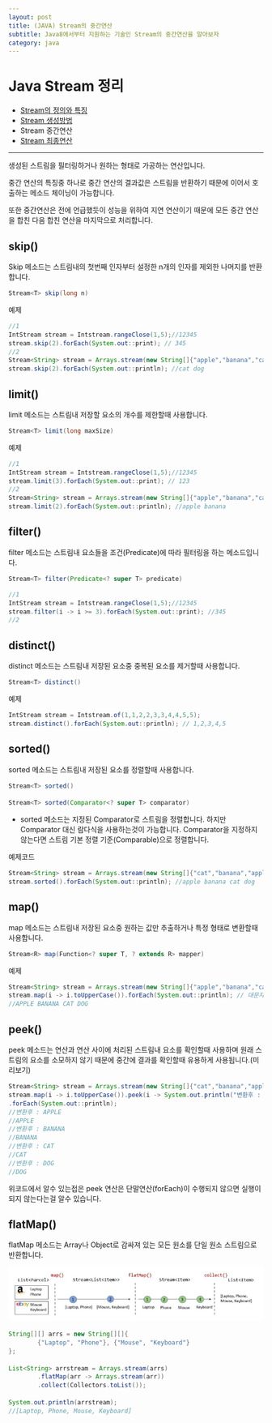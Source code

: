 ```yaml
---
layout: post
title: (JAVA) Stream의 중간연산
subtitle: Java8에서부터 지원하는 기술인 Stream의 중간연산을 알아보자
category: java
---
```


# Java Stream 정리

- [Stream의 정의와 특징](https://pandamun.github.io/2021-12-09-Java-Stream%EC%9D%98-%ED%8A%B9%EC%A7%95/)
- [Stream 생성방법](https://pandamun.github.io/2021-12-10-Java-Stream-%EC%83%9D%EC%84%B1%EB%B0%A9%EB%B2%95/)
- Stream 중간연산
- [Stream 최종연산](https://pandamun.github.io/2021-12-12-Java-Stream%EC%9D%98-%EC%B5%9C%EC%A2%85%EC%97%B0%EC%82%B0/)

---

생성된 스트림을 필터링하거나 원하는 형태로 가공하는 연산입니다.                                                   

중간 연산의 특징중 하나로 중간 연산의 결과값은 스트림을 반환하기 때문에 이어서 호출하는 메소드 체이닝이 가능합니다.                                            

또한 중간연산은 전에 언급했듯이 성능을 위하여 지연 연산이기 때문에 모든 중간 연산을 합친 다음 합친 연산을 마지막으로 처리합니다.

## skip()

Skip 메소드는 스트림내의 첫번째 인자부터 설정한 n개의 인자를 제외한 나머지를 반환합니다.

```java
Stream<T> skip(long n)
```

예제

```java
//1
IntStream stream = Intstream.rangeClose(1,5);//12345
stream.skip(2).forEach(System.out::print); // 345
//2
Stream<String> stream = Arrays.stream(new String[]{"apple","banana","cat","dog"});
stream.skip(2).forEach(System.out::println); //cat dog
```

## limit()

limit 메소드는 스트림내 저장할 요소의 개수를 제한할때 사용합니다.

```java
Stream<T> limit(long maxSize)
```

예제

```java
//1
IntStream stream = Intstream.rangeClose(1,5);//12345
stream.limit(3).forEach(System.out::print); // 123
//2
Stream<String> stream = Arrays.stream(new String[]{"apple","banana","cat","dog"});
stream.limit(2).forEach(System.out::println); //apple banana
```

## filter()

filter 메소드는 스트림내 요소들을 조건(Predicate)에 따라 필터링을 하는 메소드입니다.

```java
Stream<T> filter(Predicate<? super T> predicate)
```

```java
//1
IntStream stream = Intstream.rangeClose(1,5);//12345
stream.filter(i -> i >= 3).forEach(System.out::print); //345
//2

```

## distinct()

distinct 메소드는 스트림내 저장된 요소중 중복된 요소를 제거할때 사용합니다.

```java
Stream<T> distinct()
```

예제

```java
IntStream stream = Intstream.of(1,1,2,2,3,3,4,4,5,5);
stream.distinct().forEach(System.out::println); // 1,2,3,4,5
```

## sorted()

sorted 메소드는 스트림내 저장된 요소를 정렬할때 사용합니다.

```java
Stream<T> sorted()

Stream<T> sorted(Comparator<? super T> comparator)
```

- sorted 메소드는 지정된 Comparator로 스트림을 정렬합니다. 하지만 Comparator 대신 람다식을 사용하는것이 가능합니다. Comparator을 지정하지 않는다면 스트림 기본 정렬 기준(Comparable)으로 정렬합니다.

예제코드

```java
Stream<String> stream = Arrays.stream(new String[]{"cat","banana","apple","dog"});
stream.sorted().forEach(System.out::println); //apple banana cat dog
```

## map()

map 메소드는 스트림내 저장된 요소중 원하는 값만 추출하거나 특정 형태로 변환할때 사용합니다.

```java
Stream<R> map(Function<? super T, ? extends R> mapper)
```

예제

```java
Stream<String> stream = Arrays.stream(new String[]{"apple","banana","cat","dog"});
stream.map(i -> i.toUpperCase()).forEach(System.out::println); // 대문자로 변환
//APPLE BANANA CAT DOG
```

## peek()

peek 메소드는 연산과 연산 사이에 처리된 스트림내 요소를 확인할때 사용하며 원래 스트림의 요소를 소모하지 않기 때문에 중간에 결과를 확인할때 유용하게 사용됩니다.(미리보기)

```java
Stream<String> stream = Arrays.stream(new String[]{"cat","banana","apple","dog"});
stream.map(i -> i.toUpperCase()).peek(i -> System.out.println("변환후 : " + i))
.forEach(System.out::println);
//변환후 : APPLE
//APPLE
//변환후 : BANANA
//BANANA
//변환후 : CAT
//CAT
//변환후 : DOG
//DOG
```

위코드에서 알수 있는접은 peek 연산은 단말연산(forEach)이 수행되지 않으면 실행이 되지 않는다는걸 알수 있습니다.

## flatMap()

flatMap 메소드는 Array나 Object로 감싸져 있는 모든 원소를 단일 원소 스트림으로 반환합니다.

![flatMap.png](/img/post/flatMap.png)

```java
String[][] arrs = new String[][]{
        {"Laptop", "Phone"}, {"Mouse", "Keyboard"}
};

List<String> arrstream = Arrays.stream(arrs)
        .flatMap(arr -> Arrays.stream(arr))
        .collect(Collectors.toList());

System.out.println(arrstream);
//[Laptop, Phone, Mouse, Keyboard]
```
